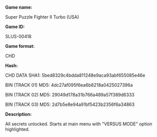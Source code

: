 **Game name:**

Super Puzzle Fighter II Turbo (USA)

**Game ID:**

SLUS-00418

**Game format:**

CHD

**Hash:**

CHD DATA SHA1: 5bed8329c4bdda811248e9aca93abf655085e46e

BIN (TRACK 01) MD5: 4dc27af095f6ea6b8218a0425027396a

BIN (TRACK 02) MD5: 29049d178a31b766a489a57f389d6333

BIN (TRACK 03) MD5: 2d7b5e8e94a91bf5423b2356f6a34863

**Description:**

All secrets unlocked. Starts at main menu with "VERSUS MODE" option highlighted.